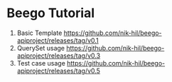# Beego Tutorial

 1. Basic Template https://github.com/nik-hil/beego-apiproject/releases/tag/v0.1
 1. QuerySet usage  https://github.com/nik-hil/beego-apiproject/releases/tag/v0.3
 1. Test case usage https://github.com/nik-hil/beego-apiproject/releases/tag/v0.5